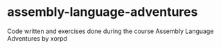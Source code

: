 # assembly-language-adventures
Code written and exercises done during the course Assembly Language Adventures by xorpd
